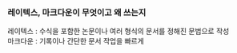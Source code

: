 ### 레이텍스, 마크다운이 무엇이고 왜 쓰는지  
  레이텍스 : 수식을 포함한 논문이나 여러 형식의 문서를 정해진 문법으로 작성 <br/>
  마크다운 : 기록이나 간단한 문서 작업을 빠르게 

###  

